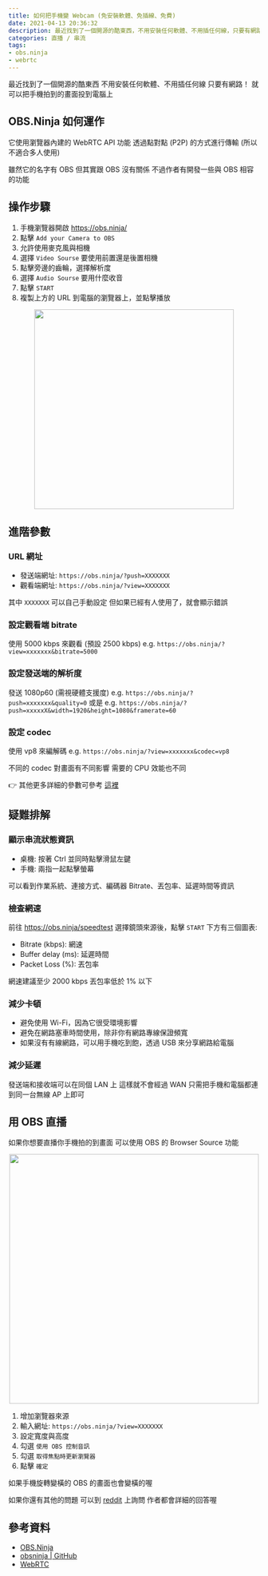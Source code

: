 ```yaml
---
title: 如何把手機變 Webcam (免安裝軟體、免插線、免費)
date: 2021-04-13 20:36:32
description: 最近找到了一個開源的酷東西，不用安裝任何軟體、不用插任何線，只要有網路！就可以把手機拍到的畫面投到電腦上 ...
categories: 直播 / 串流
tags:
- obs.ninja
- webrtc
---
```


最近找到了一個開源的酷東西
不用安裝任何軟體、不用插任何線
只要有網路！
就可以把手機拍到的畫面投到電腦上

<!-- more -->

## OBS.Ninja 如何運作
它使用瀏覽器內建的 WebRTC API 功能
透過點對點 (P2P) 的方式進行傳輸
(所以不適合多人使用)

雖然它的名字有 OBS
但其實跟 OBS 沒有關係
不過作者有開發一些與 OBS 相容的功能

## 操作步驟
1. 手機瀏覽器開啟 https://obs.ninja/
2. 點擊 `Add your Camera to OBS`
3. 允許使用麥克風與相機
4. 選擇 `Video Sourse` 要使用前置還是後置相機
5. 點擊旁邊的齒輪，選擇解析度
6. 選擇 `Audio Sourse` 要用什麼收音
7. 點擊 `START`
8. 複製上方的 URL 到電腦的瀏覽器上，並點擊播放

<div align="center"><img src="./add_camera_to_obs.jpg" width="400px"/></div>

## 進階參數
### URL 網址
- 發送端網址: `https://obs.ninja/?push=XXXXXXX`
- 觀看端網址: `https://obs.ninja/?view=XXXXXXX`

其中 `XXXXXXX` 可以自己手動設定
但如果已經有人使用了，就會顯示錯誤

### 設定觀看端 bitrate
使用 5000 kbps 來觀看 (預設 2500 kbps)
e.g. `https://obs.ninja/?view=xxxxxxx&bitrate=5000`

### 設定發送端的解析度
發送 1080p60 (需視硬體支援度)
e.g. `https://obs.ninja/?push=xxxxxxx&quality=0`
或是
e.g. `https://obs.ninja/?push=xxxxxX&width=1920&height=1080&framerate=60`

### 設定 codec
使用 vp8 來編解碼
e.g. `https://obs.ninja/?view=xxxxxxx&codec=vp8`

不同的 codec 對畫面有不同影響
需要的 CPU 效能也不同

👉 其他更多詳細的參數可參考 [這裡](https://github.com/steveseguin/obsninja/wiki/Advanced-Settings)

## 疑難排解

### 顯示串流狀態資訊
- 桌機: 按著 Ctrl 並同時點擊滑鼠左鍵
- 手機: 兩指一起點擊螢幕

可以看到作業系統、連接方式、編碼器
Bitrate、丟包率、延遲時間等資訊

### 檢查網速
前往 https://obs.ninja/speedtest
選擇鏡頭來源後，點擊 `START`
下方有三個圖表:
- Bitrate (kbps): 網速
- Buffer delay (ms): 延遲時間
- Packet Loss (%): 丟包率

網速建議至少 2000 kbps
丟包率低於 1% 以下

### 減少卡頓
- 避免使用 Wi-Fi，因為它很受環境影響
- 避免在網路塞車時間使用，除非你有網路專線保證頻寬
- 如果沒有有線網路，可以用手機吃到飽，透過 USB 來分享網路給電腦

### 減少延遲
發送端和接收端可以在同個 LAN 上
這樣就不會經過 WAN
只需把手機和電腦都連到同一台無線 AP 上即可

## 用 OBS 直播
如果你想要直播你手機拍的到畫面
可以使用 OBS 的 Browser Source 功能

<div align="center"><img src="./obs_browser_source.jpg" width="500px"/></div>

1. 增加瀏覽器來源
2. 輸入網址: `https://obs.ninja/?view=XXXXXXX`
3. 設定寬度與高度
4. 勾選 `使用 OBS 控制音訊`
5. 勾選 `取得焦點時更新瀏覽器`
6. 點擊 `確定`

如果手機旋轉變橫的
OBS 的畫面也會變橫的喔

如果你還有其他的問題
可以到 [reddit](https://www.reddit.com/r/OBSNinja/) 上詢問
作者都會詳細的回答喔

## 參考資料
- [OBS.Ninja](https://obs.ninja/)
- [obsninja | GitHub](https://github.com/steveseguin/obsninja/)
- [WebRTC](https://webrtc.org/)